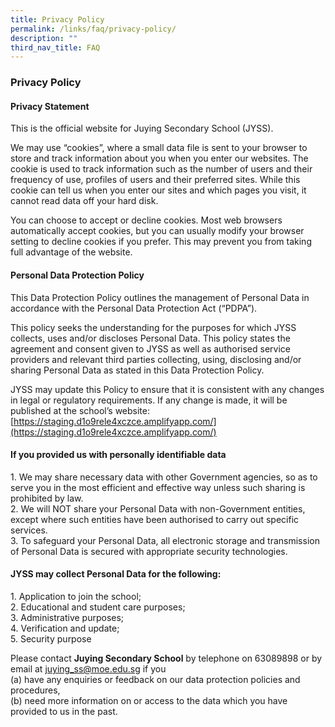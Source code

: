 ```yaml
---
title: Privacy Policy
permalink: /links/faq/privacy-policy/
description: ""
third_nav_title: FAQ
---
```

### **Privacy Policy**
#### **Privacy Statement**
This is the official website for Juying Secondary School (JYSS).   
  
We may use “cookies”, where a small data file is sent to your browser to store and track information about you when you enter our websites. The cookie is used to track information such as the number of users and their frequency of use, profiles of users and their preferred sites. While this cookie can tell us when you enter our sites and which pages you visit, it cannot read data off your hard disk.   
  
You can choose to accept or decline cookies. Most web browsers automatically accept cookies, but you can usually modify your browser setting to decline cookies if you prefer. This may prevent you from taking full advantage of the website.

#### **Personal Data Protection Policy**
This Data Protection Policy outlines the management of Personal Data in accordance with the Personal Data Protection Act (“PDPA”).   
  
This policy seeks the understanding for the purposes for which JYSS collects, uses and/or discloses Personal Data. This policy states the agreement and consent given to JYSS as well as authorised service providers and relevant third parties collecting, using, disclosing and/or sharing Personal Data as stated in this Data Protection Policy.   
  
JYSS may update this Policy to ensure that it is consistent with any changes in legal or regulatory requirements. If any change is made, it will be published at the school’s website:  
[https://staging.d1o9rele4xczce.amplifyapp.com/](https://staging.d1o9rele4xczce.amplifyapp.com/)

#### **If you provided us with personally identifiable data**

1\. We may share necessary data with other Government agencies, so as to serve you in the most efficient and effective way unless such sharing is prohibited by law.<br>
2\. We will NOT share your Personal Data with non-Government entities, except where such entities have been authorised to carry out specific services.<br>
3\. To safeguard your Personal Data, all electronic storage and transmission of Personal Data is secured with appropriate security technologies.

#### **JYSS may collect Personal Data for the following:**
1\. Application to join the school;<br>
2\. Educational and student care purposes;<br>
3\. Administrative purposes; <br>
4\. Verification and update; <br>
5\. Security purpose

Please contact **Juying Secondary School** by telephone on 63089898 or by email at [juying\_ss@moe.edu.sg](mailto:juying_ss@moe.edu.sg) if you<br>
(a) have any enquiries or feedback on our data protection policies and procedures,<br>
(b) need more information on or access to the data which you have provided to us in the past.




